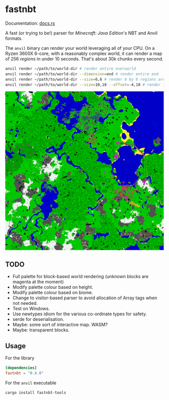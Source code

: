 # fastnbt

Documentation: [docs.rs](https://docs.rs/crate/fastnbt)

A fast (or trying to be!) parser for *Minecraft: Java Edition*'s NBT and Anvil formats.

The `anvil` binary can render your world leveraging all of your CPU. On a Ryzen 3600X 6-core, with a reasonably complex world, it can render a map of 256 *regions* in under 10 seconds. That's about 30k chunks every second.

```bash
anvil render ~/path/to/world-dir # render entire overworld
anvil render ~/path/to/world-dir --dimension=end # render entire end
anvil render ~/path/to/world-dir --size=6,6 # render 6 by 6 regions around 0,0.
anvil render ~/path/to/world-dir --size=10,10 --offset=-4,10 # render 10 by 10 offset by x: -4, z: 10.
```

![alt rendered map](map.png)

## TODO

* Full palette for block-based world rendering (unknown blocks are magenta at the moment)
* Modify palette colour based on height.
* Modify palette colour based on biome.
* Change to visitor-based parser to avoid allocation of Array tags when not needed.
* Test on Windows.
* Use newtypes idiom for the various co-ordinate types for safety.
* serde for deserialisation.
* Maybe: some sort of interactive map. WASM?
* Maybe: transparent blocks.

## Usage

For the library

```toml
[dependencies]
fastnbt = "0.4.0"
```

For the `anvil` executable

```bash
cargo install fastnbt-tools
```
